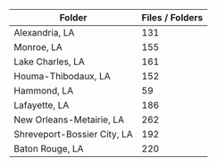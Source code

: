 | Folder                      |   Files / Folders |
|-----------------------------|-------------------|
| Alexandria, LA              |               131 |
| Monroe, LA                  |               155 |
| Lake Charles, LA            |               161 |
| Houma-Thibodaux, LA         |               152 |
| Hammond, LA                 |                59 |
| Lafayette, LA               |               186 |
| New Orleans-Metairie, LA    |               262 |
| Shreveport-Bossier City, LA |               192 |
| Baton Rouge, LA             |               220 |